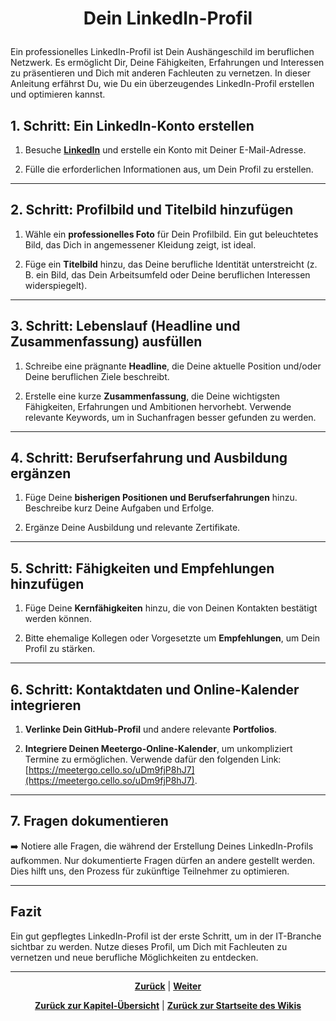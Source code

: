 # <p align="center">Dein LinkedIn-Profil</p>

Ein professionelles LinkedIn-Profil ist Dein Aushängeschild im beruflichen Netzwerk. Es ermöglicht Dir, Deine Fähigkeiten, Erfahrungen und Interessen zu präsentieren und Dich mit anderen Fachleuten zu vernetzen. In dieser Anleitung erfährst Du, wie Du ein überzeugendes LinkedIn-Profil erstellen und optimieren kannst.

## 1. Schritt: Ein LinkedIn-Konto erstellen

1. Besuche [**LinkedIn**](https://www.linkedin.com/) und erstelle ein Konto mit Deiner E-Mail-Adresse.

2. Fülle die erforderlichen Informationen aus, um Dein Profil zu erstellen.

---

## 2. Schritt: Profilbild und Titelbild hinzufügen

1. Wähle ein **professionelles Foto** für Dein Profilbild. Ein gut beleuchtetes Bild, das Dich in angemessener Kleidung zeigt, ist ideal.

2. Füge ein **Titelbild** hinzu, das Deine berufliche Identität unterstreicht (z. B. ein Bild, das Dein Arbeitsumfeld oder Deine beruflichen Interessen widerspiegelt).

---

## 3. Schritt: Lebenslauf (Headline und Zusammenfassung) ausfüllen

1. Schreibe eine prägnante **Headline**, die Deine aktuelle Position und/oder Deine beruflichen Ziele beschreibt.

2. Erstelle eine kurze **Zusammenfassung**, die Deine wichtigsten Fähigkeiten, Erfahrungen und Ambitionen hervorhebt. Verwende relevante Keywords, um in Suchanfragen besser gefunden zu werden.

---

## 4. Schritt: Berufserfahrung und Ausbildung ergänzen

1. Füge Deine **bisherigen Positionen und Berufserfahrungen** hinzu. Beschreibe kurz Deine Aufgaben und Erfolge.

2. Ergänze Deine Ausbildung und relevante Zertifikate.

---

## 5. Schritt: Fähigkeiten und Empfehlungen hinzufügen

1. Füge Deine **Kernfähigkeiten** hinzu, die von Deinen Kontakten bestätigt werden können.

2. Bitte ehemalige Kollegen oder Vorgesetzte um **Empfehlungen**, um Dein Profil zu stärken.

---

## 6. Schritt: Kontaktdaten und Online-Kalender integrieren

1. **Verlinke Dein GitHub-Profil** und andere relevante **Portfolios**.

2. **Integriere Deinen Meetergo-Online-Kalender**, um unkompliziert Termine zu ermöglichen. Verwende dafür den folgenden Link: [https://meetergo.cello.so/uDm9fjP8hJ7](https://meetergo.cello.so/uDm9fjP8hJ7).
<!--Diskrepanz: meetergo oder doodle?-->

---

## 7. Fragen dokumentieren

 ➡️ Notiere alle Fragen, die während der Erstellung Deines LinkedIn-Profils aufkommen. Nur dokumentierte Fragen dürfen an andere gestellt werden. Dies hilft uns, den Prozess für zukünftige Teilnehmer zu optimieren.

---

## Fazit

Ein gut gepflegtes LinkedIn-Profil ist der erste Schritt, um in der IT-Branche sichtbar zu werden. Nutze dieses Profil, um Dich mit Fachleuten zu vernetzen und neue berufliche Möglichkeiten zu entdecken.

---

<p align="center">
<a href="/docs/08-karriere/01-social_media_netzwerk/01-github/README.md"><strong>Zurück</strong></a> | 
<a href="/docs/08-karriere/01-social_media_netzwerk/03-xing/README.md"><strong>Weiter</strong></a>
</p>

<p align="center">
<a href="/docs/08-karriere/01-social_media_netzwerk/README.md/#dieses-thema-beinhaltet-folgende-kapitel"><strong>Zurück zur Kapitel-Übersicht</strong></a> | <a href="/docs/00-willkommen/README.md"><strong>Zurück zur Startseite des Wikis</strong></a>
</p>

